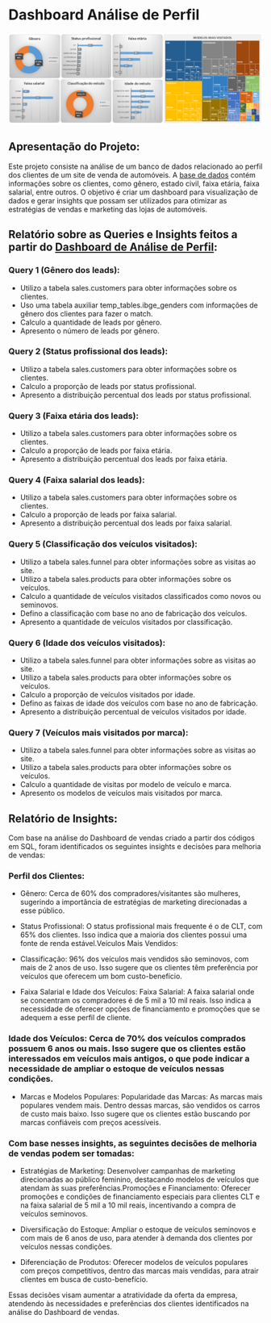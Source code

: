 # Dashboard Análise de Perfil
![Dashboard de Verdas](https://github.com/waltercrastobr/Dashboard-Analise-Perfil/blob/main/dashboard_analise_perfil.PNG)

## Apresentação do Projeto:

Este projeto consiste na análise de um banco de dados relacionado ao perfil dos clientes de um site de venda de automóveis. A [base de dados](https://github.com/waltercrastobr/Dashboard-Analise-Perfil/blob/main/banco_de_dados.sql) contém informações sobre os clientes, como gênero, estado civil, faixa etária, faixa salarial, entre outros. O objetivo é criar um dashboard para visualização de dados e gerar insights que possam ser utilizados para otimizar as estratégias de vendas e marketing das lojas de automóveis.

## Relatório sobre as Queries e Insights feitos a partir do [Dashboard de Análise de Perfil](https://github.com/waltercrastobr/Dashboard-Analise-Perfil/blob/main/Projeto%20An%C3%A1lise%20de%20Perfil.xlsx):

### Query 1 (Gênero dos leads):

- Utilizo a tabela sales.customers para obter informações sobre os clientes.
- Uso uma tabela auxiliar temp_tables.ibge_genders com informações de gênero dos clientes para fazer o match.
- Calculo a quantidade de leads por gênero.
- Apresento o número de leads por gênero.

### Query 2 (Status profissional dos leads):

- Utilizo a tabela sales.customers para obter informações sobre os clientes.
- Calculo a proporção de leads por status profissional.
- Apresento a distribuição percentual dos leads por status profissional.

### Query 3 (Faixa etária dos leads):

- Utilizo a tabela sales.customers para obter informações sobre os clientes.
- Calculo a proporção de leads por faixa etária.
- Apresento a distribuição percentual dos leads por faixa etária.

### Query 4 (Faixa salarial dos leads):

- Utilizo a tabela sales.customers para obter informações sobre os clientes.
- Calculo a proporção de leads por faixa salarial.
- Apresento a distribuição percentual dos leads por faixa salarial.

### Query 5 (Classificação dos veículos visitados):

- Utilizo a tabela sales.funnel para obter informações sobre as visitas ao site.
- Utilizo a tabela sales.products para obter informações sobre os veículos.
- Calculo a quantidade de veículos visitados classificados como novos ou seminovos.
- Defino a classificação com base no ano de fabricação dos veículos.
- Apresento a quantidade de veículos visitados por classificação.

### Query 6 (Idade dos veículos visitados):

- Utilizo a tabela sales.funnel para obter informações sobre as visitas ao site.
- Utilizo a tabela sales.products para obter informações sobre os veículos.
- Calculo a proporção de veículos visitados por idade.
- Defino as faixas de idade dos veículos com base no ano de fabricação.
- Apresento a distribuição percentual de veículos visitados por idade.

### Query 7 (Veículos mais visitados por marca):

- Utilizo a tabela sales.funnel para obter informações sobre as visitas ao site.
- Utilizo a tabela sales.products para obter informações sobre os veículos.
- Calculo a quantidade de visitas por modelo de veículo e marca.
- Apresento os modelos de veículos mais visitados por marca.

## Relatório de Insights:


Com base na análise do Dashboard de vendas criado a partir dos códigos em SQL, foram identificados os seguintes insights e decisões para melhoria de vendas:

### Perfil dos Clientes:

- Gênero: Cerca de 60% dos compradores/visitantes são mulheres, sugerindo a importância de estratégias de marketing direcionadas a esse público.

- Status Profissional: O status profissional mais frequente é o de CLT, com 65% dos clientes. Isso indica que a maioria dos clientes possui uma fonte de renda estável.Veículos Mais Vendidos:

- Classificação: 96% dos veículos mais vendidos são seminovos, com mais de 2 anos de uso. Isso sugere que os clientes têm preferência por veículos que oferecem um bom custo-benefício.

- Faixa Salarial e Idade dos Veículos: Faixa Salarial: A faixa salarial onde se concentram os compradores é de 5 mil a 10 mil reais. Isso indica a necessidade de oferecer opções de financiamento e promoções que se adequem a esse perfil de cliente.

### Idade dos Veículos: Cerca de 70% dos veículos comprados possuem 6 anos ou mais. Isso sugere que os clientes estão interessados em veículos mais antigos, o que pode indicar a necessidade de ampliar o estoque de veículos nessas condições.

- Marcas e Modelos Populares: Popularidade das Marcas: As marcas mais populares vendem mais. Dentro dessas marcas, são vendidos os carros de custo mais baixo. Isso sugere que os clientes estão buscando por marcas confiáveis com preços acessíveis.

### Com base nesses insights, as seguintes decisões de melhoria de vendas podem ser tomadas:

- Estratégias de Marketing: Desenvolver campanhas de marketing direcionadas ao público feminino, destacando modelos de veículos que atendam às suas preferências.Promoções e Financiamento: Oferecer promoções e condições de financiamento especiais para clientes CLT e na faixa salarial de 5 mil a 10 mil reais, incentivando a compra de veículos seminovos.

- Diversificação do Estoque: Ampliar o estoque de veículos seminovos e com mais de 6 anos de uso, para atender à demanda dos clientes por veículos nessas condições.

- Diferenciação de Produtos: Oferecer modelos de veículos populares com preços competitivos, dentro das marcas mais vendidas, para atrair clientes em busca de custo-benefício.

Essas decisões visam aumentar a atratividade da oferta da empresa, atendendo às necessidades e preferências dos clientes identificados na análise do Dashboard de vendas.
